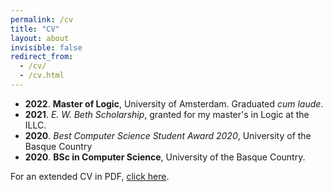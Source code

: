 ```yaml
---
permalink: /cv
title: "CV"
layout: about
invisible: false
redirect_from: 
  - /cv/
  - /cv.html
---
```


- **2022**. **Master of Logic**, University of Amsterdam. Graduated _cum laude_.
- **2021**. _E. W. Beth Scholarship_, granted for my master's in Logic at the ILLC.
- **2020**. _Best Computer Science Student Award 2020_, University of the Basque Country 
- **2020**. **BSc in Computer Science**, University of the Basque Country.

For an extended CV in PDF, [click here]().
